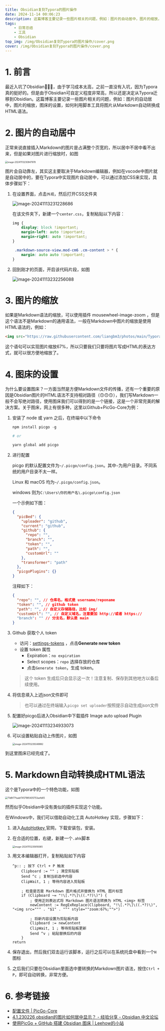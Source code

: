 ```yaml
---
title: Obsidian复刻Typora的图片操作
date: 2024-11-14 00:06:23
description: 这篇博客主要记录一些图片相关的问题，例如：图片的自动居中，图片的缩放，图床的设置，如何利用脚本工具将图片从Markdown自动转换成HTML语法。
tags: 
    - 日常总结
    - 工具
    - Obsidian
top_img: /img/Obsidian复刻Typora的图片操作/cover.png
cover: /img/Obsidian复刻Typora的图片操作/cover.png
---
```


# 1. 前言

最近入坑了Obsidian🤗🤗🤗，由于学习成本太高，之前一直没有入坑，因为Typora真的挺好的。但是由于Obsidian可自定义程度非常高，所以还是决定从Typora迁移到Obsidian。这篇博客主要记录一些图片相关的问题，例如：图片的自动居中，图片的缩放，图床的设置，如何利用脚本工具将图片从Markdown自动转换成HTML语法。

# 2. 图片的自动居中

正常来说直接插入Markdown的图片是占满整个页宽的，所以居中不居中看不出来，但是如果对图片进行缩放时，如图

<img src="/img/Obsidian复刻Typora的图片操作/image-20241113230847978.png" alt="image-20241113230847978" style="zoom:50%;" />

图片会自动靠左，其实这主要取决于Markdown编辑器，例如在vscode中图片就是自动居中的，要在Typora中实现图片自动居中，可以通过添加CSS来实现，具体步骤如下：

1.   在设置界面，点击`外观`，然后打开CSS文件夹

     ![image-20241113231228686](/img/Obsidian复刻Typora的图片操作/image-20241113231228686.png)

     在该文件夹下，新建一个`center.css`，复制粘贴以下内容：

     ```css
     img {
         display: block !important;
         margin-left: auto !important;
         margin-right: auto !important;
     }
     
      .markdown-source-view.mod-cm6 .cm-content > * {
         margin: auto auto !important;
     }
     ```

2.   回到刚才的页面，开启该代码片段，如图

     <img src="/img/Obsidian复刻Typora的图片操作/image-20241113232256088.png" alt="image-20241113232256088"  />

# 3. 图片的缩放

如果是Markdown语法的缩放，可以使用插件 mousewheel-image-zoom ，但是这个语法不是Markdown的通用语法，一般在Markdown中图片的缩放是使用HTML语法的，例如：

```html
<img src="https://raw.githubusercontent.com/liangbm3/photos/main/Typora/20241113224150.png" style="zoom:67%;">
```

这个语句可以实现图片缩放67%，所以只要我们只要将图片写成HTML的表达方式，就可以很方便地缩放了。

# 4. 图床的设置

为什么要设置图床？一方面当然是方便Markdown文件的传播，还有一个重要的原因是Obsidian图片的HTML语法不支持相对路径（🙃🙃🙃），我们写Markdown一般不会写绝对路径，使用图床我们可以得到的是一个链接，这是一个非常完美的解决方案。关于图床，网上有很多种，这里以Github+PicGo-Core为例：

1.   安装了 node 或 yarn 之后，在终端中以下命令

     ```powershell
     npm install picgo -g
     
     # or
     
     yarn global add picgo
     ```

2.   进行配置

     picgo 的默认配置文件为`~/.picgo/config.json`。其中`~`为用户目录。不同系统的用户目录不太一样。

     Linux 和 macOS 均为`~/.picgo/config.json`。

     windows 则为`C:\Users\你的用户名\.picgo\config.json`

     一个示例如下图：

     ```json
     {
       "picBed": {
         "uploader": "github",
         "current": "github",
         "github": {
           "repo": "",
           "branch": "",
           "token": "",
           "path": "",
           "customUrl": ""
         },
         "transformer": "path"
       },
       "picgoPlugins": {}
     }
     ```

     注释如下：

     ```json
     {
       "repo": "", // 仓库名，格式是 username/reponame
       "token": "", // github token
       "path": "", // 自定义存储路径，比如 img/
       "customUrl": "", // 自定义域名，注意要加 http://或者 https://
       "branch": "" // 分支名，默认是 main
     }
     ```

3.   Github 获取个人 token

     -   访问：[settings-tokens](https://github.com/settings/tokens) ，点击**Generate new token**
     -   设置 token 属性
         -   Expiration：`no expiration`
         -   Select scopes：`repo` 选择存放的仓库
         -   点击`Generate token`，生成 token。

     >   这个 token 生成后只会显示这一次！注意复制、保存到其他地方以备后续使用。

4.   将信息填入上述json文件即可

     >   也可以通过在终端输入`picgo set uploader`按照提示自动生成json文件

5.   配置好picgo后进入Obsidian中下载插件 Image auto upload Plugin

     ![image-20241113234933073](/img/Obsidian复刻Typora的图片操作/image-20241113234933073.png)

6.   可以设置粘贴自动上传图片，如图

     <img src="/img/Obsidian复刻Typora的图片操作/image-20241113235049992.png" alt="image-20241113235049992" style="zoom:50%;" />

到这里图床已经完成了。

# 5. Markdown自动转换成HTML语法

这个是Typora中的一个特色功能，如图

<img src="/img/Obsidian复刻Typora的图片操作/71d6f77faabf7457985405753aefb65.png" alt="71d6f77faabf7457985405753aefb65" style="zoom:50%;" />

然而似乎Obsidian中没有类似的插件实现这个功能。

在Windows中，我们可以借助自动化工具 AutoHotkey 实现，步骤如下：

1.   进入[AutoHotkey ](https://www.autohotkey.com/)官网，下载安装包，安装。

2.   在合适的位置，右键，新建一个`.ahk`脚本

     <img src="/img/Obsidian复刻Typora的图片操作/image-20241113235818365.png" alt="image-20241113235818365" style="zoom:50%;" />

3.   用文本编辑器打开，复制粘贴如下内容

     ```
     ^p:: ; 按下 Ctrl + P 触发
         Clipboard := "" ; 清空剪贴板
         Send ^c ; 复制当前选中内容
         ClipWait, 1 ; 等待内容进入剪贴板
     
         ; 检查是否是 Markdown 图片格式并替换为 HTML 图片标签
         if (Clipboard ~= "!\[.*?\]\((.*?)\)") {
             ; 使用正则表达式将 Markdown 图片语法转换为 HTML <img> 标签
             newContent := RegExReplace(Clipboard, "!\[.*?\]\((.*?)\)", "<img src=""" . "$1" . """ style=""zoom:67%;"">")
             
             ; 将新内容设置为剪贴板内容
             Clipboard := newContent
             ClipWait, 1 ; 等待剪贴板更新
             Send ^v ; 粘贴替换后的内容
         }
     return
     
     ```

4.   保存退出，然后我们双击运行该脚本，运行之后可以在系统托盘中看到一个`H`图标

5.   之后我们只要在Obsidian里面选中要转换的Markdown图片语法，按住`Ctrl + P`，即可自动转换，非常方便。

# 6. 参考链接

+   [配置文件 | PicGo-Core](https://picgo.github.io/PicGo-Core-Doc/zh/guide/config.html)
+   [4.1.230226 obsidian的图片如何居中显示？ - 经验分享 - Obsidian 中文论坛](https://forum-zh.obsidian.md/t/topic/15964)
+   [使用PicGo + GitHub 搭建 Obsidian 图床 | Leehow的小站](https://www.haoyep.com/posts/github-graph-beds)